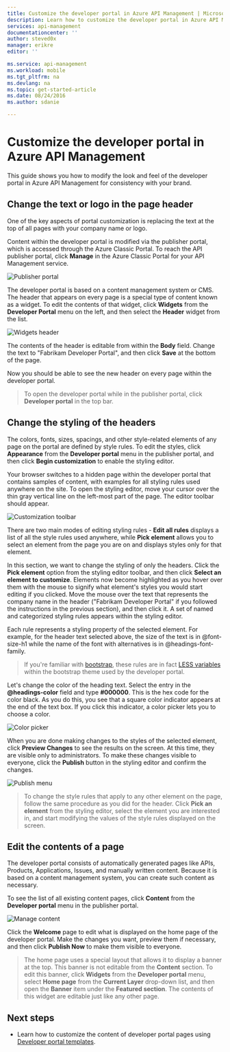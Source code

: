 ```yaml
---
title: Customize the developer portal in Azure API Management | Microsoft Docs
description: Learn how to customize the developer portal in Azure API Management.
services: api-management
documentationcenter: ''
author: steved0x
manager: erikre
editor: ''

ms.service: api-management
ms.workload: mobile
ms.tgt_pltfrm: na
ms.devlang: na
ms.topic: get-started-article
ms.date: 08/24/2016
ms.author: sdanie

---
```

# Customize the developer portal in Azure API Management
This guide shows you how to modify the look and feel of the developer portal in Azure API Management for consistency with your brand.

## <a name="change-page-headers"> </a>Change the text or logo in the page header
One of the key aspects of portal customization is replacing the text at the top of all pages with your company name or logo.

Content within the developer portal is modified via the publisher portal, which is accessed through the Azure Classic Portal. To reach the API publisher portal, click **Manage** in the Azure Classic Portal for your API Management service.

![Publisher portal][api-management-management-console]

The developer portal is based on a content management system or CMS. The header that appears on every page is a special type of content known as a widget. To edit the contents of that widget, click **Widgets** from the **Developer Portal** menu on the left, and then select the **Header** widget from the list.

![Widgets header][api-management-widgets-header]

The contents of the header is editable from within the **Body** field. Change the text to "Fabrikam Developer Portal", and then click **Save** at the bottom of the page.

Now you should be able to see the new header on every page within the developer portal.

> To open the developer portal while in the publisher portal, click **Developer portal** in the top bar.
> 
> 

## <a name="change-headers-styling"> </a>Change the styling of the headers
The colors, fonts, sizes, spacings, and other style-related elements of any page on the portal are defined by style rules. To edit the styles, click **Appearance** from the **Developer portal** menu in the publisher portal, and then click **Begin customization** to enable the styling editor.

Your browser switches to a hidden page within the developer portal that contains samples of content, with examples for all styling rules used anywhere on the site. To open the styling editor, move your cursor over the thin gray vertical line on the left-most part of the page. The editor toolbar should appear.

![Customization toolbar][api-management-customization-toolbar]

There are two main modes of editing styling rules - **Edit all rules** displays a list of all the style rules used anywhere, while **Pick element** allows you to select an element from the page you are on and displays styles only for that element.

In this section, we want to change the styling of only the headers. Click the **Pick element** option from the styling editor toolbar, and then click **Select an element to customize**. Elements now become highlighted as you hover over them with the mouse to signify what element's styles you would start editing if you clicked. Move the mouse over the text that represents the company name in the header ("Fabrikam Developer Portal" if you followed the instructions in the previous section), and then click it. A set of named and categorized styling rules appears within the styling editor.

Each rule represents a styling property of the selected element. For example, for the header text selected above, the size of the text is in @font-size-h1 while the name of the font with alternatives is in @headings-font-family.

> If you're familiar with [bootstrap][bootstrap], these rules are in fact [LESS variables][LESS variables] within the bootstrap theme used by the developer portal.
> 
> 

Let's change the color of the heading text. Select the entry in the **@headings-color** field and type **#000000**. This is the hex code for the color black. As you do this, you see that a square color indicator appears at the end of the text box. If you click this indicator, a color picker lets you to choose a color.

![Color picker][api-management-customization-toolbar-color-picker]

When you are done making changes to the styles of the selected element, click **Preview Changes** to see the results on the screen. At this time, they are visible only to administrators. To make these changes visible to everyone, click the **Publish** button in the styling editor and confirm the changes.

![Publish menu][api-management-customization-toolbar-publish-form]

> To change the style rules that apply to any other element on the page, follow the same procedure as you did for the header. Click **Pick an element** from the styling editor, select the element you are interested in, and start modifying the values of the style rules displayed on the screen.
> 
> 

## <a name="edit-page-contents"> </a>Edit the contents of a page
The developer portal consists of automatically generated pages like APIs, Products, Applications, Issues, and manually written content. Because it is based on a content management system, you can create such content as necessary.

To see the list of all existing content pages, click **Content** from the **Developer portal** menu in the publisher portal.

![Manage content][api-management-customization-manage-content]

Click the **Welcome** page to edit what is displayed on the home page of the developer portal. Make the changes you want, preview them if necessary, and then click **Publish Now** to make them visible to everyone.

> The home page uses a special layout that allows it to display a banner at the top. This banner is not editable from the **Content** section. To edit this banner, click **Widgets** from the **Developer portal** menu, select **Home page** from the **Current Layer** drop-down list, and then open the **Banner** item under the **Featured section**. The contents of this widget are editable just like any other page.
> 
> 

## <a name="next-steps"> </a>Next steps
* Learn how to customize the content of developer portal pages using [Developer portal templates](api-management-developer-portal-templates.md).

[Change the text/logo in the page headers]: #change-page-headers
[Change the styling of the headers]: #change-headers-styling
[Edit the contents of a page]: #edit-page-contents
[Next steps]: #next-steps

[Azure Classic Portal]: https://manage.windowsazure.com/

[api-management-management-console]: ./media/api-management-customize-portal/api-management-management-console.png
[api-management-widgets-header]: ./media/api-management-customize-portal/api-management-widgets-header.png
[api-management-customization-toolbar]: ./media/api-management-customize-portal/api-management-customization-toolbar.png
[api-management-customization-toolbar-color-picker]: ./media/api-management-customize-portal/api-management-customization-toolbar-color-picker.png
[api-management-customization-toolbar-publish-form]: ./media/api-management-customize-portal/api-management-customization-toolbar-publish-form.png
[api-management-customization-manage-content]: ./media/api-management-customize-portal/api-management-customization-manage-content.png


[bootstrap]: http://getbootstrap.com/
[LESS variables]: http://getbootstrap.com/css/



<!--HONumber=Sep16_HO4-->


